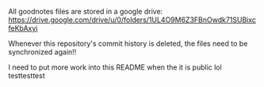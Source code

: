All goodnotes files are stored in a google drive:
https://drive.google.com/drive/u/0/folders/1UL4O9M6Z3FBnOwdk71SUBixcfeKbAxyi

Whenever this repository's commit history is deleted, the files need to be synchronized again!!

I need to put more work into this README when the it is public lol
testtesttest
